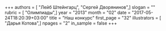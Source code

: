 +++
authors = [ "Лейб Штейнгарц", "Сергей Дворянинов",]
slogan = ""
rubric = [ "Олимпиады",]
year = "2013"
month = "02"
date = "2017-05-24T18:20:39+03:00"
title = "Наш конкурс"
first_page = "32"
illustrators = [ "Дарья Котова",]
npages = "2"
in_sample = false
+++
